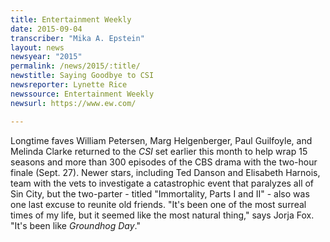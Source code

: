 ```yaml
---
title: Entertainment Weekly
date: 2015-09-04
transcriber: "Mika A. Epstein"
layout: news
newsyear: "2015"
permalink: /news/2015/:title/
newstitle: Saying Goodbye to CSI
newsreporter: Lynette Rice
newssource: Entertainment Weekly
newsurl: https://www.ew.com/

---
```


Longtime faves William Petersen, Marg Helgenberger, Paul Guilfoyle, and Melinda Clarke returned to the *CSI* set earlier this month to help wrap 15 seasons and more than 300 episodes of the CBS drama with the two-hour finale (Sept. 27). Newer stars, including Ted Danson and Elisabeth Harnois, team with the vets to investigate a catastrophic event that paralyzes all of Sin City, but the two-parter - titled "Immortality, Parts I and II" - also was one last excuse to reunite old friends. "It's been one of the most surreal times of my life, but it seemed like the most natural thing," says Jorja Fox. "It's been like *Groundhog Day*."
